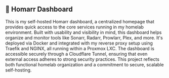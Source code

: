 ## 🧩 Homarr Dashboard

This is my self-hosted Homarr dashboard, a centralized homepage that provides quick access to the core services running in my homelab environment. Built with usability and visibility in mind, this dashboard helps organize and monitor tools like Sonarr, Radarr, Prowlarr, Plex, and more. It's deployed via Docker and integrated with my reverse proxy setup using Traefik and NGINX, all running within a Proxmox LXC. The dashboard is accessible securely through a Cloudflare Tunnel, ensuring that even external access adheres to strong security practices. This project reflects both functional homelab organization and a commitment to secure, scalable self-hosting.

